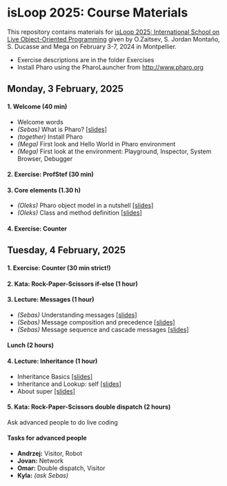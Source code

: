 # isLoop 2025: Course Materials

This repository contains materials for [isLoop 2025: International School on Live Object-Oriented Programming](https://isloop.pharo.org) 
given by O.Zaitsev, S. Jordan Montaño, S. Ducasse and Mega on February 3-7, 2024 in Montpellier.

- Exercise descriptions are in the folder Exercises
- Install Pharo using the PharoLauncher from http://www.pharo.org


## Monday, 3 February, 2025

#### 1. Welcome (40 min)

- Welcome words
- _(Sebas)_ What is Pharo? [[slides]](./slides/C019-W1S02-WhatIsPharo.pdf)
- _(together)_ Install Pharo
- _(Mega)_ First look and Hello World in Pharo environment
- _(Mega)_ First look at the environment: Playground, Inspector, System Browser, Debugger

#### 2. Exercise: ProfStef (30 min)

#### 3. Core elements (1.30 h)

- _(Oleks)_ Pharo object model in a nutshell [[slides]](./slides/C019-W1S04-PharoModelInaNushell.pdf)
- _(Oleks)_ Class and method definition [[slides]](./slides/C019-W1S06-ClassAndMethodDefinition.pdf)

#### 4. Exercise: Counter

## Tuesday, 4 February, 2025

#### 1. Exercise: Counter (30 min strict!)

#### 2. Kata: Rock-Paper-Scissors if-else (1 hour)

#### 3. Lecture: Messages (1 hour)

- _(Sebas)_ Understanding messages [[slides]](./slides/C019-W2S01-Messages.pdf)
- _(Sebas)_ Message composition and precedence [[slides]](./slides/C019-W2S03-Messages-Precedence.pdf)
- _(Sebas)_ Message sequence and cascade messages [[slides]](./slides/C019-W2S04-Messages-Sequence.pdf)

#### Lunch (2 hours)

#### 4. Lecture: Inheritance (1 hour)

- Inheritance Basics [[slides]](./slides/M1-3-Essence-03-Inheritance-Basic.pdf)
- Inheritance and Lookup: self [[slides]](./slides/M1-4-Essence-04-Self.pdf)
- About super [[slides]](./slides/M1-5-Essence-05-Super.pdf)

#### 5. Kata: Rock-Paper-Scissors double dispatch (2 hours)

Ask advanced people to do live coding

#### Tasks for advanced people

- **Andrzej:** Visitor, Robot
- **Jovan:** Network
- **Omar:** Double dispatch, Visitor
- **Kyla:** _(ask Sebas)_
